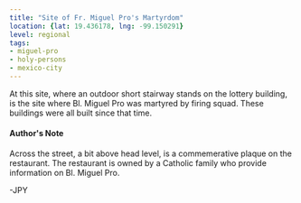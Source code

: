 ```yaml
---
title: "Site of Fr. Miguel Pro's Martyrdom"
location: {lat: 19.436178, lng: -99.150291}
level: regional
tags:
- miguel-pro
- holy-persons
- mexico-city
---
```


At this site, where an outdoor short stairway stands on the lottery building, is the site where Bl. Miguel Pro was martyred by firing squad.  These buildings were all built since that time.

#### Author's Note

Across the street, a bit above head level, is a commemerative plaque on the restaurant.  The restaurant is owned by a Catholic family who provide information on Bl. Miguel Pro.

-JPY
